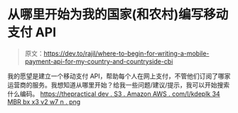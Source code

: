 # 从哪里开始为我的国家(和农村)编写移动支付 API

> 原文：<https://dev.to/rajil/where-to-begin-for-writing-a-mobile-payment-api-for-my-country-and-countryside-cbi>

我的愿望是建立一个移动支付 API，帮助每个人在网上支付，不管他们订阅了哪家运营商的服务。我想知道从哪里开始？给我一些问题/建议/提示，我可以开始搜索什么编码。
[https://thepractical dev . S3 . Amazon AWS . com/I/kdeplk 34 MBR bx x3 v2 w7 n . png](https://thepracticaldev.s3.amazonaws.com/i/kdeplk34mbrbxx3v2w7n.png)